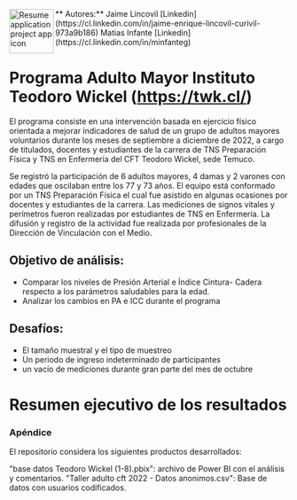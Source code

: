 
<img align="left" width="80" height="80" src="https://twk.cl/normas-graficas/marca-twk/logo-twk-azul-lineal.jpg" alt="Resume application project app icon">
** Autores:** 
Jaime Lincovil [Linkedin](https://cl.linkedin.com/in/jaime-enrique-lincovil-curivil-973a9b186)
Matias Infante [Linkedin](https://cl.linkedin.com/in/minfanteg)

# Programa Adulto Mayor Instituto Teodoro Wickel (https://twk.cl/)

El programa consiste en una intervención basada en ejercicio físico orientada a mejorar indicadores de salud de un grupo de adultos mayores voluntarios durante los meses de septiembre a diciembre de 2022, a cargo de titulados, docentes y estudiantes de la carrera de TNS Preparación Física y TNS en Enfermería del CFT Teodoro Wickel, sede Temuco.
 
Se registró la participación de 6 adultos mayores, 4 damas y 2 varones con edades que oscilaban entre los 77 y 73 años. El equipo está conformado por un TNS Preparación Física el cual fue asistido en algunas ocasiones por docentes y estudiantes de la carrera. Las mediciones de signos vitales y perímetros fueron realizadas por estudiantes de TNS en  Enfermería. La difusión y registro de la actividad fue realizada por profesionales de la Dirección de Vinculación con el Medio.

## Objetivo de análisis: 
- Comparar los niveles de Presión Arterial e Índice Cintura- Cadera respecto a los parámetros saludables para la edad.
- Analizar los cambios en PA e ICC durante el programa

## Desafíos:
- El tamaño muestral y el tipo de muestreo 
- Un periodo de ingreso indeterminado de participantes
- un vacío de mediciones durante gran parte del mes de octubre

# Resumen ejecutivo de los resultados



### Apéndice
El repositorio considera los siguientes productos desarrollados:

"base datos Teodoro Wickel (1-8).pbix": archivo de Power BI con el análisis y comentarios.
"Taller adulto cft 2022 - Datos anonimos.csv": Base de datos con usuarios codificados.
